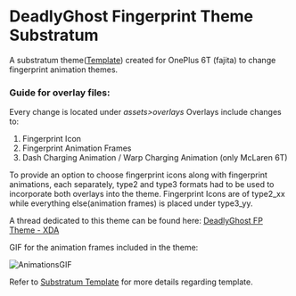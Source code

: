 # DeadlyGhost Fingerprint Theme Substratum
A substratum theme([Template](https://github.com/substratum/template)) created for OnePlus 6T (fajita) to change fingerprint animation themes.

### Guide for overlay files:
Every change is located under *assets>overlays*
Overlays include changes to:
1. Fingerprint Icon
2. Fingerprint Animation Frames
3. Dash Charging Animation / Warp Charging Animation (only McLaren 6T)

To provide an option to choose fingerprint icons along with fingerprint animations, each separately, type2 and type3 formats had to be used to incorporate both overlays into the theme. Fingerprint Icons are of type2_xx while everything else(animation frames) is placed under type3_yy.

A thread dedicated to this theme can be found here: [DeadlyGhost FP Theme - XDA](http://bit.ly/2VXPRdd)

GIF for the animation frames included in the theme:

![AnimationsGIF](https://i.imgur.com/yvwEv3L.gif)

Refer to [Substratum Template](https://github.com/substratum/template) for more details regarding template.
